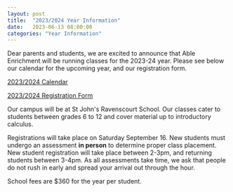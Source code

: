 ```yaml
---
layout: post
title:  "2023/2024 Year Information"
date:   2023-06-13 08:00:00
categories: "Year Information"
---
```

Dear parents and students, we are excited to announce that Able Enrichment will
be running classes for the 2023-24 year.  Please see below our calendar for the
upcoming year, and our registration form.

[2023/2024 Calendar](/docs/2023/calendar.pdf)

[2023/2024 Registration Form](/docs/2023/regform.pdf)

Our campus will be at St John's Ravenscourt School. Our classes cater to
students between grades 6 to 12 and cover material up to introductory calculus.

Registrations will take place on Saturday September 16. New students must
undergo an assessment **in person** to determine proper class placement. New
student registration will take place between 2-3pm, and returning students
between 3-4pm. As all assessments take time, we ask that people do not rush in
early and spread your arrival out through the hour.

School fees are $360 for the year per student. 
